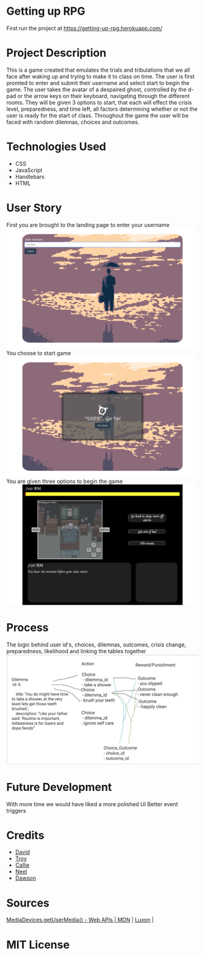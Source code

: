 # Getting up RPG

First run the project at https://getting-up-rpg.herokuapp.com/

# Project Description

This is a game created that emulates the trials and tribulations that we all face after waking up and trying to make it to class on time.
The user is first promted to enter and submit their username and select start to begin the game.
The user takes the avatar of a despaired ghost, controlled by the d-pad or the arrow keys on their keyboard, navigating through the different rooms.
They will be given 3 options to start, that each will effect the crisis level, preparedness, and time left, all factors determining whether or not the user is ready for the start of class.
Throughout the game the user will be faced with random dilemnas, choices and outcomes.

# Technologies Used
* CSS
* JavaScript
* Handlebars
* HTML

# User Story 
First you are brought to the landing page to enter your username
![Landing page](./demo/Landing%20page.png)
You choose to start game
![Start Game](./demo/start.png)
You are given three options to begin the game
![Choices](./demo/choices.png)

# Process
The logic behind user id's, choices, dilemnas, outcomes, crisis change, preparedness, likelihood and linking the tables together
![Outcomes](./demo/outcomes.png)

# Future Development
With more time we would have liked a more polished UI
Better event triggers

# Credits 
* [David](https://github.com/codewizard-dt)
* [Troy](https://github.com/TEkdahl92)
* [Callie](https://github.com/calliebwill)
* [Neel](https://github.com/kakaralan)
* [Dawson](https://github.com/TheTrueMop)

# Sources
[MediaDevices.getUserMedia() - Web APIs | MDN](https://developer.mozilla.org/en-US/docs/Web/API/MediaDevices/getUserMedia) | [Luxon](https://cdnjs.com/libraries/luxon) | 

# MIT License







